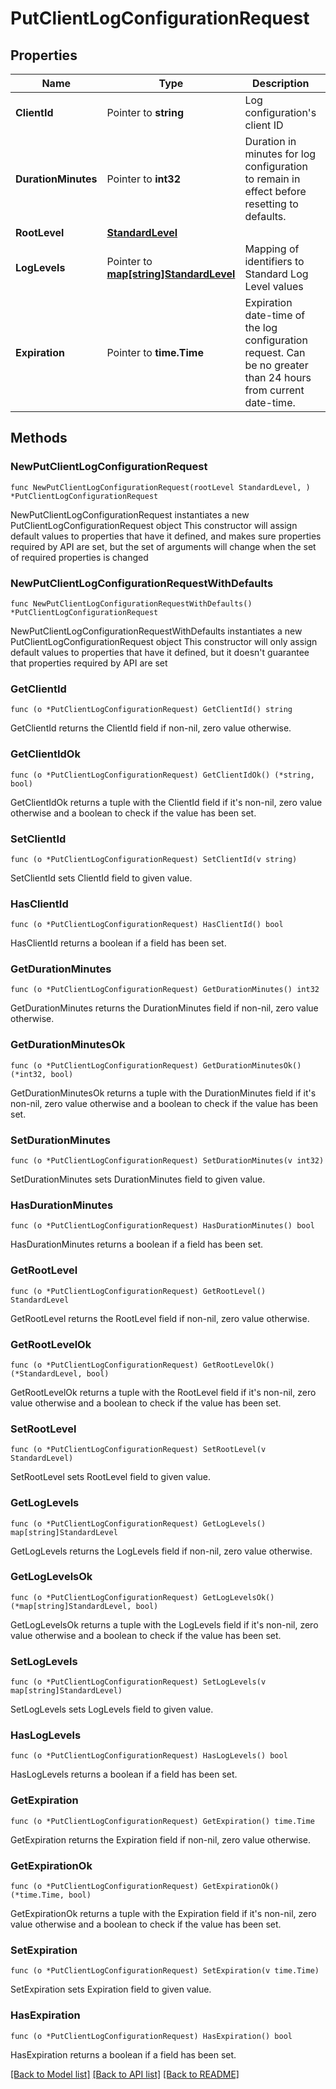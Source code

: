 # PutClientLogConfigurationRequest

## Properties

Name | Type | Description | Notes
------------ | ------------- | ------------- | -------------
**ClientId** | Pointer to **string** | Log configuration&#39;s client ID | [optional] 
**DurationMinutes** | Pointer to **int32** | Duration in minutes for log configuration to remain in effect before resetting to defaults. | [optional] [default to 240]
**RootLevel** | [**StandardLevel**](StandardLevel.md) |  | 
**LogLevels** | Pointer to [**map[string]StandardLevel**](StandardLevel.md) | Mapping of identifiers to Standard Log Level values | [optional] 
**Expiration** | Pointer to **time.Time** | Expiration date-time of the log configuration request.  Can be no greater than 24 hours from current date-time. | [optional] 

## Methods

### NewPutClientLogConfigurationRequest

`func NewPutClientLogConfigurationRequest(rootLevel StandardLevel, ) *PutClientLogConfigurationRequest`

NewPutClientLogConfigurationRequest instantiates a new PutClientLogConfigurationRequest object
This constructor will assign default values to properties that have it defined,
and makes sure properties required by API are set, but the set of arguments
will change when the set of required properties is changed

### NewPutClientLogConfigurationRequestWithDefaults

`func NewPutClientLogConfigurationRequestWithDefaults() *PutClientLogConfigurationRequest`

NewPutClientLogConfigurationRequestWithDefaults instantiates a new PutClientLogConfigurationRequest object
This constructor will only assign default values to properties that have it defined,
but it doesn't guarantee that properties required by API are set

### GetClientId

`func (o *PutClientLogConfigurationRequest) GetClientId() string`

GetClientId returns the ClientId field if non-nil, zero value otherwise.

### GetClientIdOk

`func (o *PutClientLogConfigurationRequest) GetClientIdOk() (*string, bool)`

GetClientIdOk returns a tuple with the ClientId field if it's non-nil, zero value otherwise
and a boolean to check if the value has been set.

### SetClientId

`func (o *PutClientLogConfigurationRequest) SetClientId(v string)`

SetClientId sets ClientId field to given value.

### HasClientId

`func (o *PutClientLogConfigurationRequest) HasClientId() bool`

HasClientId returns a boolean if a field has been set.

### GetDurationMinutes

`func (o *PutClientLogConfigurationRequest) GetDurationMinutes() int32`

GetDurationMinutes returns the DurationMinutes field if non-nil, zero value otherwise.

### GetDurationMinutesOk

`func (o *PutClientLogConfigurationRequest) GetDurationMinutesOk() (*int32, bool)`

GetDurationMinutesOk returns a tuple with the DurationMinutes field if it's non-nil, zero value otherwise
and a boolean to check if the value has been set.

### SetDurationMinutes

`func (o *PutClientLogConfigurationRequest) SetDurationMinutes(v int32)`

SetDurationMinutes sets DurationMinutes field to given value.

### HasDurationMinutes

`func (o *PutClientLogConfigurationRequest) HasDurationMinutes() bool`

HasDurationMinutes returns a boolean if a field has been set.

### GetRootLevel

`func (o *PutClientLogConfigurationRequest) GetRootLevel() StandardLevel`

GetRootLevel returns the RootLevel field if non-nil, zero value otherwise.

### GetRootLevelOk

`func (o *PutClientLogConfigurationRequest) GetRootLevelOk() (*StandardLevel, bool)`

GetRootLevelOk returns a tuple with the RootLevel field if it's non-nil, zero value otherwise
and a boolean to check if the value has been set.

### SetRootLevel

`func (o *PutClientLogConfigurationRequest) SetRootLevel(v StandardLevel)`

SetRootLevel sets RootLevel field to given value.


### GetLogLevels

`func (o *PutClientLogConfigurationRequest) GetLogLevels() map[string]StandardLevel`

GetLogLevels returns the LogLevels field if non-nil, zero value otherwise.

### GetLogLevelsOk

`func (o *PutClientLogConfigurationRequest) GetLogLevelsOk() (*map[string]StandardLevel, bool)`

GetLogLevelsOk returns a tuple with the LogLevels field if it's non-nil, zero value otherwise
and a boolean to check if the value has been set.

### SetLogLevels

`func (o *PutClientLogConfigurationRequest) SetLogLevels(v map[string]StandardLevel)`

SetLogLevels sets LogLevels field to given value.

### HasLogLevels

`func (o *PutClientLogConfigurationRequest) HasLogLevels() bool`

HasLogLevels returns a boolean if a field has been set.

### GetExpiration

`func (o *PutClientLogConfigurationRequest) GetExpiration() time.Time`

GetExpiration returns the Expiration field if non-nil, zero value otherwise.

### GetExpirationOk

`func (o *PutClientLogConfigurationRequest) GetExpirationOk() (*time.Time, bool)`

GetExpirationOk returns a tuple with the Expiration field if it's non-nil, zero value otherwise
and a boolean to check if the value has been set.

### SetExpiration

`func (o *PutClientLogConfigurationRequest) SetExpiration(v time.Time)`

SetExpiration sets Expiration field to given value.

### HasExpiration

`func (o *PutClientLogConfigurationRequest) HasExpiration() bool`

HasExpiration returns a boolean if a field has been set.


[[Back to Model list]](../README.md#documentation-for-models) [[Back to API list]](../README.md#documentation-for-api-endpoints) [[Back to README]](../README.md)


